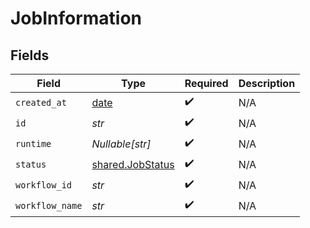 # JobInformation


## Fields

| Field                                                                | Type                                                                 | Required                                                             | Description                                                          |
| -------------------------------------------------------------------- | -------------------------------------------------------------------- | -------------------------------------------------------------------- | -------------------------------------------------------------------- |
| `created_at`                                                         | [date](https://docs.python.org/3/library/datetime.html#date-objects) | :heavy_check_mark:                                                   | N/A                                                                  |
| `id`                                                                 | *str*                                                                | :heavy_check_mark:                                                   | N/A                                                                  |
| `runtime`                                                            | *Nullable[str]*                                                      | :heavy_check_mark:                                                   | N/A                                                                  |
| `status`                                                             | [shared.JobStatus](../../models/shared/jobstatus.md)                 | :heavy_check_mark:                                                   | N/A                                                                  |
| `workflow_id`                                                        | *str*                                                                | :heavy_check_mark:                                                   | N/A                                                                  |
| `workflow_name`                                                      | *str*                                                                | :heavy_check_mark:                                                   | N/A                                                                  |